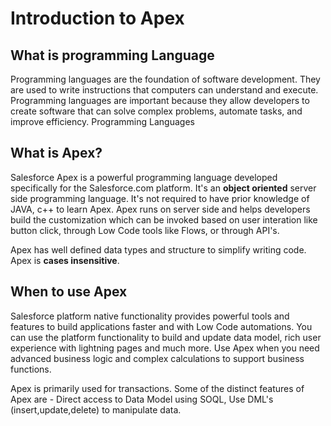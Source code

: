 # Introduction to Apex

## What is programming Language
Programming languages are the foundation of software development. They are used to write instructions that computers can understand and execute. Programming languages are important because they allow developers to create software that can solve complex problems, automate tasks, and improve efficiency.
Programming Languages


## What is Apex?
Salesforce Apex is a powerful programming language developed specifically for the Salesforce.com platform. It's an **object oriented** server side programming language. It's not required to have prior knowledge of JAVA, c++ to learn Apex. Apex runs on server side and helps developers build the customization which can be invoked based on user interation like button click, through Low Code tools like Flows, or through API's.

Apex has well defined data types and structure to simplify writing code. Apex is **cases insensitive**. 

## When to use Apex
Salesforce platform native functionality provides powerful tools and features to build applications faster and with Low Code automations. You can use the platform functionality to build and update data model, rich user experience with lightning pages and much more. Use Apex when you need advanced business logic and complex calculations to support business functions. 

Apex is primarily used for transactions. Some of the distinct features of Apex are - Direct access to Data Model using SOQL, Use DML's (insert,update,delete) to manipulate data.
